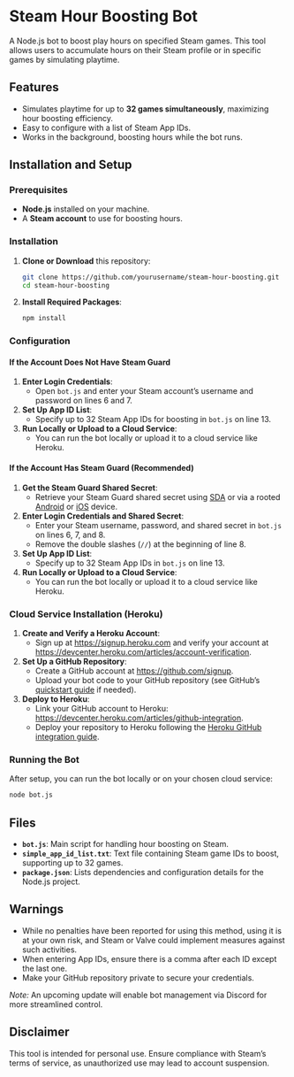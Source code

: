 # Steam Hour Boosting Bot

A Node.js bot to boost play hours on specified Steam games. This tool allows users to accumulate hours on their Steam profile or in specific games by simulating playtime.

## Features

- Simulates playtime for up to **32 games simultaneously**, maximizing hour boosting efficiency.
- Easy to configure with a list of Steam App IDs.
- Works in the background, boosting hours while the bot runs.

## Installation and Setup

### Prerequisites

- **Node.js** installed on your machine.
- A **Steam account** to use for boosting hours.

### Installation

1. **Clone or Download** this repository:
   ```bash
   git clone https://github.com/yourusername/steam-hour-boosting.git
   cd steam-hour-boosting
   ```

2. **Install Required Packages**:
   ```bash
   npm install
   ```

### Configuration

#### If the Account Does Not Have Steam Guard
1. **Enter Login Credentials**:
   - Open `bot.js` and enter your Steam account’s username and password on lines 6 and 7.
2. **Set Up App ID List**:
   - Specify up to 32 Steam App IDs for boosting in `bot.js` on line 13.
3. **Run Locally or Upload to a Cloud Service**:
   - You can run the bot locally or upload it to a cloud service like Heroku.

#### If the Account Has Steam Guard (Recommended)
1. **Get the Steam Guard Shared Secret**:
   - Retrieve your Steam Guard shared secret using [SDA](https://github.com/Jessecar96/SteamDesktopAuthenticator) or via a rooted [Android](https://www.google.com/search?q=how+to+get+rooted+android+steam+guard+code) or [iOS](https://www.google.com/search?q=how+to+get+rooted+android+steam+guard+code) device.
2. **Enter Login Credentials and Shared Secret**:
   - Enter your Steam username, password, and shared secret in `bot.js` on lines 6, 7, and 8.
   - Remove the double slashes (`//`) at the beginning of line 8.
3. **Set Up App ID List**:
   - Specify up to 32 Steam App IDs in `bot.js` on line 13.
4. **Run Locally or Upload to a Cloud Service**:
   - You can run the bot locally or upload it to a cloud service like Heroku.

### Cloud Service Installation (Heroku)

1. **Create and Verify a Heroku Account**:
   - Sign up at https://signup.heroku.com and verify your account at https://devcenter.heroku.com/articles/account-verification.
2. **Set Up a GitHub Repository**:
   - Create a GitHub account at https://github.com/signup.
   - Upload your bot code to your GitHub repository (see GitHub’s [quickstart guide](https://docs.github.com/en/get-started/quickstart/create-a-repo) if needed).
3. **Deploy to Heroku**:
   - Link your GitHub account to Heroku: https://devcenter.heroku.com/articles/github-integration.
   - Deploy your repository to Heroku following the [Heroku GitHub integration guide](https://devcenter.heroku.com/articles/github-integration).

### Running the Bot

After setup, you can run the bot locally or on your chosen cloud service:
```bash
node bot.js
```

## Files

- **`bot.js`**: Main script for handling hour boosting on Steam.
- **`simple_app_id_list.txt`**: Text file containing Steam game IDs to boost, supporting up to 32 games.
- **`package.json`**: Lists dependencies and configuration details for the Node.js project.

## Warnings

- While no penalties have been reported for using this method, using it is at your own risk, and Steam or Valve could implement measures against such activities.
- When entering App IDs, ensure there is a comma after each ID except the last one.
- Make your GitHub repository private to secure your credentials.

*Note:* An upcoming update will enable bot management via Discord for more streamlined control.

## Disclaimer

This tool is intended for personal use. Ensure compliance with Steam’s terms of service, as unauthorized use may lead to account suspension.
